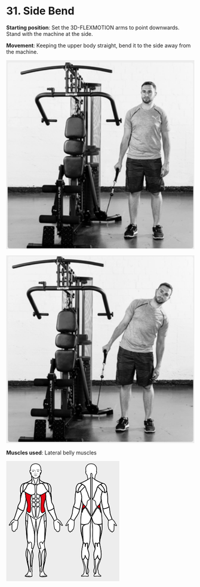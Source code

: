 # 31. Side Bend

__Starting position__: Set the 3D-FLEXMOTION arms to point downwards. Stand with the machine at the side.

__Movement__: Keeping the upper body straight, bend it to the side away from the machine.

![001](001.png)

![002](002.png)

__Muscles used__: Lateral belly muscles

![003](003.png)

